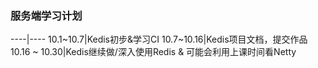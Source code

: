 ### 服务端学习计划
----|----
10.1~10.7|Kedis初步&学习CI
10.7~10.16|Kedis项目文档，提交作品
10.16 ~ 10.30|Kedis继续做/深入使用Redis & 可能会利用上课时间看Netty
